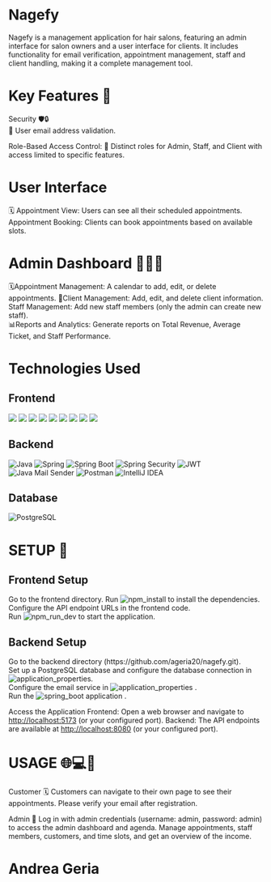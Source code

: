# Nagefy

Nagefy is a management application for hair salons, featuring an admin interface for salon owners and a user interface for clients. It includes functionality for email verification, appointment management, staff and client handling, making it a complete management tool.


# Key Features 📱
Security 🛡️🔒  
📧 User email address validation. 

Role-Based Access Control:
🔑 Distinct roles for Admin, Staff, and Client with access limited to specific features.


# User Interface

🗓️ Appointment View: Users can see all their scheduled appointments.
Appointment Booking: Clients can book appointments based on available slots.



# Admin Dashboard 👨🏻‍💼
🗓️Appointment Management: A calendar to add, edit, or delete appointments.
👥Client Management: Add, edit, and delete client information.  
Staff Management: Add new staff members (only the admin can create new staff).  
📊Reports and Analytics: Generate reports on Total Revenue, Average Ticket, and Staff Performance.


# Technologies Used

<h2>Frontend</h2>
<div align="left">
    <img src="https://img.shields.io/badge/Java-007396?style=flat-square&logo=java&logoColor=white" />
    <img src="https://img.shields.io/badge/CSS3-1572B6?style=flat-square&logo=css3&logoColor=white" />
    <img src="https://img.shields.io/badge/Bootstrap-7952B3?style=flat-square&logo=bootstrap&logoColor=white" />
    <img src="https://img.shields.io/badge/React-61DAFB?style=flat-square&logo=react&logoColor=black" />
    <img src="https://img.shields.io/badge/JavaScript-F7DF1E?style=flat-square&logo=javascript&logoColor=black" />
    <img src="https://img.shields.io/badge/TypeScript-3178C6?style=flat-square&logo=typescript&logoColor=white" />
    <img src="https://img.shields.io/badge/React_Big_Calendar-0088CC?style=flat-square&logo=react&logoColor=white" />
    <img src="https://img.shields.io/badge/Chart.js-FF6384?style=flat-square&logo=chartdotjs&logoColor=white" />
    <img src="https://img.shields.io/badge/VS_Code-007ACC?style=flat-square&logo=visual-studio-code&logoColor=white" />
</div>

<h2>Backend</h2>
<div align="left">
    <img src="https://img.shields.io/badge/Java-007396?style=flat-square&logo=java&logoColor=white" alt="Java" />
    <img src="https://img.shields.io/badge/Spring-6DB33F?style=flat-square&logo=spring&logoColor=white" alt="Spring" />
    <img src="https://img.shields.io/badge/Spring_Boot-6DB33F?style=flat-square&logo=spring-boot&logoColor=white" alt="Spring Boot" />
    <img src="https://img.shields.io/badge/Spring_Security-6DB33F?style=flat-square&logo=spring-security&logoColor=white" alt="Spring Security" />
    <img src="https://img.shields.io/badge/JWT-000000?style=flat-square&logo=json-web-tokens&logoColor=white" alt="JWT" />
    <img src="https://img.shields.io/badge/Java_Mail_Sender-007396?style=flat-square&logo=java&logoColor=white" alt="Java Mail Sender" />
    <img src="https://img.shields.io/badge/Postman-FF6C37?style=flat-square&logo=postman&logoColor=white" alt="Postman" />
    <img src="https://img.shields.io/badge/IntelliJ_IDEA-000000?style=flat-square&logo=intellij-idea&logoColor=white" alt="IntelliJ IDEA" />
</div>

<h2>Database</h2>
<div align="left">
    <img src="https://img.shields.io/badge/PostgreSQL-336791?style=flat-square&logo=postgresql&logoColor=white" alt="PostgreSQL" />
</div>

# SETUP 🔧

<h2>Frontend Setup</h2>
 Go to the frontend directory.
 Run <img src="https://img.shields.io/badge/npm-install-CB3837?style=flat-square&logo=npm&logoColor=white" alt="npm_install" /> to install the dependencies.<br> Configure the API endpoint URLs in the frontend code.<br> Run <img src="https://img.shields.io/badge/npm-run--dev-CB3837?style=flat-square&logo=npm&logoColor=white" alt="npm_run_dev" /> to start the application. </div> <h2>Backend Setup</h2>
 <div align="left"> 
     Go to the backend directory (https://github.com/ageria20/nagefy.git). <br> 
     Set up a PostgreSQL database and configure the database connection in
     <img src="https://img.shields.io/badge/application.properties-6DB33F?style=flat-square&logo=spring&logoColor=white" alt="application_properties" />.<br> 
     Configure the email service in <img src="https://img.shields.io/badge/application.properties-6DB33F?style=flat-square&logo=spring&logoColor=white" alt="application_properties" /> .<br> Run the <img src="https://img.shields.io/badge/Spring_Boot-6DB33F?style=flat-square&logo=spring-boot&logoColor=white" alt="spring_boot" /> application . </div> 


Access the Application
Frontend: Open a web browser and navigate to [http://localhost:5173](http://localhost:5173) (or your configured port).
Backend: The API endpoints are available at [http://localhost:8080](http://localhost:8080) (or your configured port).

# USAGE 🌐💻🔌

Customer 🗓️
Customers can navigate to their own page to see their appointments. Please verify your email after registration.

Admin 📝
Log in with admin credentials (username: admin, password: admin) to access the admin dashboard and agenda. Manage appointments, staff members, customers, and time slots, and get an overview of the income.


# Andrea Geria
